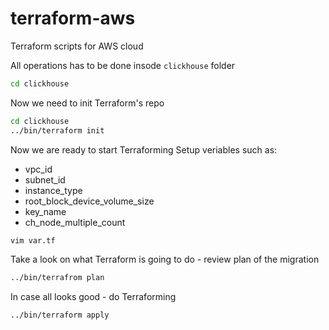 # terraform-aws
Terraform scripts for AWS cloud


All operations has to be done insode `clickhouse` folder
```bash
cd clickhouse
```

Now we need to init Terraform's repo
```bash
cd clickhouse
../bin/terraform init
```

Now we are ready to start Terraforming
Setup veriables such as:
  * vpc_id
  * subnet_id
  * instance_type
  * root_block_device_volume_size
  * key_name
  * ch_node_multiple_count

```bash
vim var.tf
```

Take a look on what Terraform is going to do - review plan of the migration
```bash
../bin/terrafrom plan
```

In case all looks good - do Terraforming

```bash
../bin/terraform apply
```

